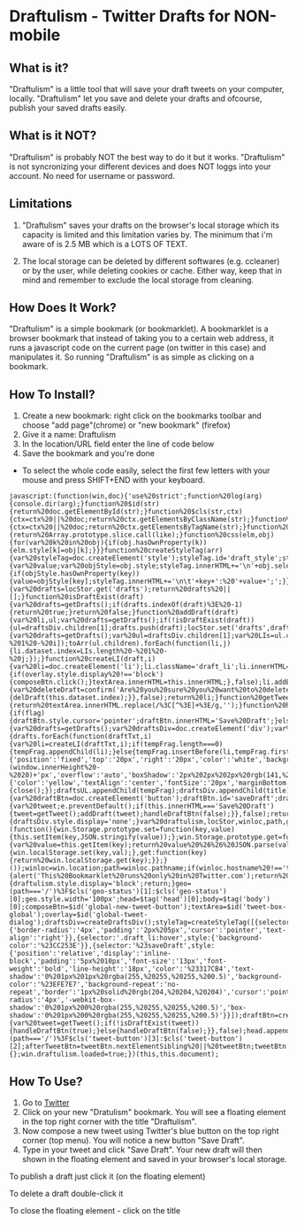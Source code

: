 Draftulism - Twitter Drafts for NON-mobile
==========


What is it?
-----------
"Draftulism" is a little tool that will save your draft tweets on your computer, locally.
"Draftulism" let you save and delete your drafts and ofcourse, publish your saved drafts easily.


What is it NOT?
---------------
"Draftulism" is probably NOT the best way to do it but it works.
"Draftulism" is not syncronizing your different devices and does NOT loggs into your account.
No need for username or password.


Limitations
-----------
1.  "Draftulism" saves your drafts on the browser's local storage which its capacity is limited and this limitation varies by.
	The minimum that i'm aware of is 2.5 MB which is a LOTS OF TEXT.

2.  The local storage can be deleted by different softwares (e.g. ccleaner) or by the user, while deleting cookies or cache.
	Either way, keep that in mind and remember to exclude the local storage from cleaning.


How Does It Work?
-----------------
"Draftulism" is a simple bookmark (or bookmarklet).
A bookmarklet is a browser bookmark that instead of taking you to a certain web address, it runs a javascript code on the current page (on twitter in this case) and manipulates it.
So running "Draftulism" is as simple as clicking on a bookmark.


How To Install?
---------------
1. Create a new bookmark: right click on the bookmarks toolbar and choose "add page"(chrome) or "new bookmark" (firefox)
2. Give it a name: Draftulism
3. In the location/URL field enter the line of code below
4. Save the bookmark and you're done

* To select the whole code easily, select the first few letters with your mouse and press SHIFT+END with your keyboard.

```
javascript:(function(win,doc){'use%20strict';function%20log(arg){console.dir(arg);}function%20$id(str){return%20doc.getElementById(str);}function%20$cls(str,ctx){ctx=ctx%20||%20doc;return%20ctx.getElementsByClassName(str);}function%20$tag(str,ctx){ctx=ctx%20||%20doc;return%20ctx.getElementsByTagName(str);}function%20toArr(like){return%20Array.prototype.slice.call(like);}function%20css(elm,obj){for(var%20k%20in%20obj){if(obj.hasOwnProperty(k)){elm.style[k]=obj[k];}}}function%20createStyleTag(arr){var%20styleTag=doc.createElement('style');styleTag.id='draft_style';styleTag.innerHTML='';arr.forEach(function(obj,i){var%20value;var%20objStyle=obj.style;styleTag.innerHTML+='\n'+obj.selector+'{';for(var%20key%20in%20objStyle){if(objStyle.hasOwnProperty(key)){value=objStyle[key];styleTag.innerHTML+='\n\t'+key+':%20'+value+';';}}styleTag.innerHTML+='\r}\n';});return%20styleTag;}function%20getDrafts(){var%20drafts=locStor.get('drafts');return%20drafts%20||[];}function%20isDraftExist(draft){var%20drafts=getDrafts();if(drafts.indexOf(draft)%3E%20-1){return%20true;}return%20false;}function%20addDraft(draft){var%20li,ul;var%20drafts=getDrafts();if(!isDraftExist(draft)){ul=draftsDiv.children[1];drafts.push(draft);locStor.set('drafts',drafts);li=createLI(draft,ul.children.length);ul.insertBefore(li,ul.firstElementChild);}}function%20delDraft(i){var%20drafts=getDrafts();var%20ul=draftsDiv.children[1];var%20LIs=ul.children;drafts.splice(i,1);locStor.set('drafts',drafts);ul.removeChild(LIs[LIs.length-%201%20-%20i]);toArr(ul.children).forEach(function(li,j){li.dataset.index=LIs.length%20-%201%20-%20j;});}function%20createLI(draft,i){var%20li=doc.createElement('li');li.className='draft_li';li.innerHTML=draft;li.dataset.index=i;li.addEventListener('click',function(){if(overlay.style.display%20!=='block'){composeBtn.click();}textArea.innerHTML=this.innerHTML;},false);li.addEventListener('dblclick',function(){var%20deleteDraft=confirm('Are%20you%20sure%20you%20want%20to%20delete%20this%20draft%3F');if(deleteDraft){delDraft(this.dataset.index);}},false);return%20li;}function%20getTweet(){return%20textArea.innerHTML.replace(/%3C[^%3E]+%3E/g,'');}function%20handleDraftBtn(flag){if(flag){draftBtn.style.cursor='pointer';draftBtn.innerHTML='Save%20Draft';}else{draftBtn.style.cursor='default';draftBtn.innerHTML='Draft%20Saved';}}function%20createDraftsDiv(){var%20drafts=getDrafts();var%20draftsDiv=doc.createElement('div');var%20draftsUL=doc.createElement('ul');var%20title=doc.createElement('div');var%20taitulism=doc.createElement('div');var%20tempFrag=doc.createDocumentFragment();taitulism.innerHTML='%3Ca%20href=%22https://twitter.com/taitulism%22%3E%40taitulsm%3C/a%3E';if(drafts.length%20%3E%200){drafts.forEach(function(draftTxt,i){var%20li=createLI(draftTxt,i);if(tempFrag.length===0){tempFrag.appendChild(li);}else{tempFrag.insertBefore(li,tempFrag.firstElementChild);}});}css(draftsDiv,{'position':'fixed','top':'20px','right':'20px','color':'white','backgroundColor':'%23022330','zIndex':'99999','padding':'20px','borderRadius':'7px','maxHeight':(window.innerHeight%20-%2020)+'px','overflow':'auto','boxShadow':'2px%202px%202px%20rgb(141,%2059,%2092)'});title.innerHTML='Draftulism';css(title,{'color':'yellow','textAlign':'center','fontSize':'20px','marginBottom':'8px','cursor':'pointer'});title.addEventListener('dblclick',function(){close();});draftsUL.appendChild(tempFrag);draftsDiv.appendChild(title);draftsDiv.appendChild(draftsUL);draftsDiv.appendChild(taitulism);draftsDiv.id='draftulism';return%20draftsDiv;}function%20createDraftBtn(){var%20draftBtn=doc.createElement('button');draftBtn.id='saveDraft';draftBtn.innerHTML='Save%20Draft';draftBtn.addEventListener('click',function(e){var%20tweet;e.preventDefault();if(this.innerHTML==='Save%20Draft'){tweet=getTweet();addDraft(tweet);handleDraftBtn(false);}},false);return%20draftBtn;}function%20close(){draftsDiv.style.display='none';}var%20draftulism,locStor,winloc,path,geo,head,body,composeBtn,textArea,overlay,afterTweetBtn,draftsDiv,styleTag,draftBtn,tweetBtn;locStor=(function(){win.Storage.prototype.set=function(key,value){this.setItem(key,JSON.stringify(value));};win.Storage.prototype.get=function(key){var%20value=this.getItem(key);return%20value%20%26%26%20JSON.parse(value);};return{set:function(key,val){win.localStorage.set(key,val);},get:function(key){return%20win.localStorage.get(key);}};}());winloc=win.location;path=winloc.pathname;if(winloc.hostname%20!=='twitter.com'){alert('This%20Bookmarklet%20runs%20only%20in%20Twitter.com');return%20false;}draftulism=$id('draftulism');if(draftulism){draftulism.style.display='block';return;}geo=(path==='/')%3F$cls('geo-status')[1]:$cls('geo-status')[0];geo.style.width='100px';head=$tag('head')[0];body=$tag('body')[0];composeBtn=$id('global-new-tweet-button');textArea=$id('tweet-box-global');overlay=$id('global-tweet-dialog');draftsDiv=createDraftsDiv();styleTag=createStyleTag([{selector:'.draft_li',style:{'border-radius':'4px','padding':'2px%205px','cursor':'pointer','text-align':'right'}},{selector:'.draft_li:hover',style:{'background-color':'%23CC253E'}},{selector:'%23saveDraft',style:{'position':'relative','display':'inline-block','padding':'5px%2010px','font-size':'13px','font-weight':'bold','line-height':'18px','color':'%23317CB4','text-shadow':'0%201px%201px%20rgba(255,%20255,%20255,%200.5)','background-color':'%23EFE7E7','background-repeat':'no-repeat','border':'1px%20solid%20rgb(204,%20204,%20204)','cursor':'pointer','border-radius':'4px','-webkit-box-shadow':'0%201px%200%20rgba(255,%20255,%20255,%200.5)','box-shadow':'0%201px%200%20rgba(255,%20255,%20255,%200.5)'}}]);draftBtn=createDraftBtn();textArea.addEventListener('keyup',function(){var%20tweet=getTweet();if(!isDraftExist(tweet)){handleDraftBtn(true);}else{handleDraftBtn(false);}},false);head.appendChild(styleTag);body.appendChild(draftsDiv);tweetBtn=(path==='/')%3F$cls('tweet-button')[3]:$cls('tweet-button')[2];afterTweetBtn=tweetBtn.nextElementSibling%20||%20tweetBtn;tweetBtn.parentNode.insertBefore(draftBtn,afterTweetBtn);win.draftulism=win.draftulism%20||{};win.draftulism.loaded=true;})(this,this.document);
```




How To Use?
-----------
1. Go to [Twitter](https://twitter.com)
2. Click on your new "Dratulism" bookmark. You will see a floating element in the top right corner with the title "Draftulism".
3. Now compose a new tweet using Twitter's blue button on the top right corner (top menu). You will notice a new button "Save Draft".
4. Type in your tweet and click "Save Draft". Your new draft will then shown in the floating element and saved in your browser's local storage.

To publish a draft just click it (on the floating element)

To delete a draft double-click it

To close the floating element - click on the title
